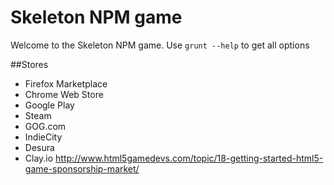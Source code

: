 Skeleton NPM game
=================

Welcome to the Skeleton NPM game. Use `grunt --help` to get all options

##Stores

 * Firefox Marketplace
 * Chrome Web Store 
 * Google Play
 * Steam
 * GOG.com
 * IndieCity
 * Desura
 * Clay.io
 http://www.html5gamedevs.com/topic/18-getting-started-html5-game-sponsorship-market/
